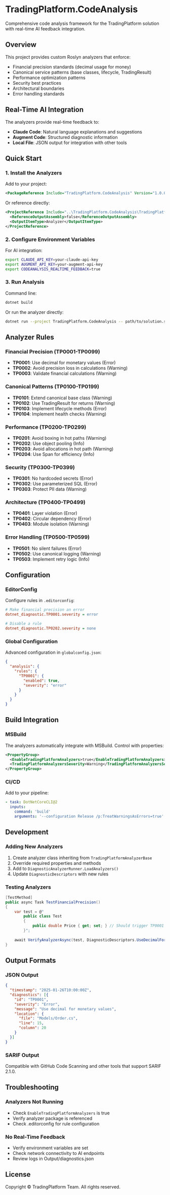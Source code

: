 # TradingPlatform.CodeAnalysis

Comprehensive code analysis framework for the TradingPlatform solution with real-time AI feedback integration.

## Overview

This project provides custom Roslyn analyzers that enforce:
- Financial precision standards (decimal usage for money)
- Canonical service patterns (base classes, lifecycle, TradingResult)
- Performance optimization patterns
- Security best practices
- Architectural boundaries
- Error handling standards

## Real-Time AI Integration

The analyzers provide real-time feedback to:
- **Claude Code**: Natural language explanations and suggestions
- **Augment Code**: Structured diagnostic information
- **Local File**: JSON output for integration with other tools

## Quick Start

### 1. Install the Analyzers

Add to your project:
```xml
<PackageReference Include="TradingPlatform.CodeAnalysis" Version="1.0.0" />
```

Or reference directly:
```xml
<ProjectReference Include="..\TradingPlatform.CodeAnalysis\TradingPlatform.CodeAnalysis.csproj">
  <ReferenceOutputAssembly>false</ReferenceOutputAssembly>
  <OutputItemType>Analyzer</OutputItemType>
</ProjectReference>
```

### 2. Configure Environment Variables

For AI integration:
```bash
export CLAUDE_API_KEY=your-claude-api-key
export AUGMENT_API_KEY=your-augment-api-key
export CODEANALYSIS_REALTIME_FEEDBACK=true
```

### 3. Run Analysis

Command line:
```bash
dotnet build
```

Or run the analyzer directly:
```bash
dotnet run --project TradingPlatform.CodeAnalysis -- path/to/solution.sln
```

## Analyzer Rules

### Financial Precision (TP0001-TP0099)
- **TP0001**: Use decimal for monetary values (Error)
- **TP0002**: Avoid precision loss in calculations (Warning)
- **TP0003**: Validate financial calculations (Warning)

### Canonical Patterns (TP0100-TP0199)
- **TP0101**: Extend canonical base class (Warning)
- **TP0102**: Use TradingResult for returns (Warning)
- **TP0103**: Implement lifecycle methods (Error)
- **TP0104**: Implement health checks (Warning)

### Performance (TP0200-TP0299)
- **TP0201**: Avoid boxing in hot paths (Warning)
- **TP0202**: Use object pooling (Info)
- **TP0203**: Avoid allocations in hot path (Warning)
- **TP0204**: Use Span<T> for efficiency (Info)

### Security (TP0300-TP0399)
- **TP0301**: No hardcoded secrets (Error)
- **TP0302**: Use parameterized SQL (Error)
- **TP0303**: Protect PII data (Warning)

### Architecture (TP0400-TP0499)
- **TP0401**: Layer violation (Error)
- **TP0402**: Circular dependency (Error)
- **TP0403**: Module isolation (Warning)

### Error Handling (TP0500-TP0599)
- **TP0501**: No silent failures (Error)
- **TP0502**: Use canonical logging (Warning)
- **TP0503**: Implement retry logic (Info)

## Configuration

### EditorConfig

Configure rules in `.editorconfig`:
```ini
# Make financial precision an error
dotnet_diagnostic.TP0001.severity = error

# Disable a rule
dotnet_diagnostic.TP0202.severity = none
```

### Global Configuration

Advanced configuration in `globalconfig.json`:
```json
{
  "analysis": {
    "rules": {
      "TP0001": {
        "enabled": true,
        "severity": "error"
      }
    }
  }
}
```

## Build Integration

### MSBuild

The analyzers automatically integrate with MSBuild. Control with properties:
```xml
<PropertyGroup>
  <EnableTradingPlatformAnalyzers>true</EnableTradingPlatformAnalyzers>
  <TradingPlatformAnalyzersSeverity>Warning</TradingPlatformAnalyzersSeverity>
</PropertyGroup>
```

### CI/CD

Add to your pipeline:
```yaml
- task: DotNetCoreCLI@2
  inputs:
    command: 'build'
    arguments: '--configuration Release /p:TreatWarningsAsErrors=true'
```

## Development

### Adding New Analyzers

1. Create analyzer class inheriting from `TradingPlatformAnalyzerBase`
2. Override required properties and methods
3. Add to `DiagnosticAnalyzerRunner.LoadAnalyzers()`
4. Update `DiagnosticDescriptors` with new rules

### Testing Analyzers

```csharp
[TestMethod]
public async Task TestFinancialPrecision()
{
    var test = @"
        public class Test
        {
            public double Price { get; set; } // Should trigger TP0001
        }";
    
    await VerifyAnalyzerAsync(test, DiagnosticDescriptors.UseDecimalForMoney);
}
```

## Output Formats

### JSON Output
```json
{
  "timestamp": "2025-01-26T10:00:00Z",
  "diagnostics": [{
    "id": "TP0001",
    "severity": "Error",
    "message": "Use decimal for monetary values",
    "location": {
      "file": "Models/Order.cs",
      "line": 15,
      "column": 20
    }
  }]
}
```

### SARIF Output
Compatible with GitHub Code Scanning and other tools that support SARIF 2.1.0.

## Troubleshooting

### Analyzers Not Running
- Check `EnableTradingPlatformAnalyzers` is true
- Verify analyzer package is referenced
- Check .editorconfig for rule configuration

### No Real-Time Feedback
- Verify environment variables are set
- Check network connectivity to AI endpoints
- Review logs in Output/diagnostics.json

## License

Copyright © TradingPlatform Team. All rights reserved.